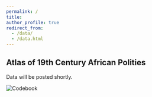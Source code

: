 ```yaml
---
permalink: /
title: 
author_profile: true
redirect_from: 
  - /data/
  - /data.html
---
```


Atlas of 19th Century African Polities 
-------
Data will be posted shortly.

![Codebook]("/files/1_Atlas_Codebook.pdf")

